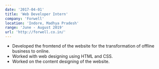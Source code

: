 ```yaml
---
date: '2017-04-01'
title: 'Web Developer Intern'
company: 'Forwell'
location: 'Indore, Madhya Pradesh'
range: 'June - August 2019'
url: 'http://forwell.co.in/'
---
```


- Developed the fromtend of the website for the transformation of offline business to online.
- Worked with web designing using HTML and CSS.
- Worked on the content designing of the website.
